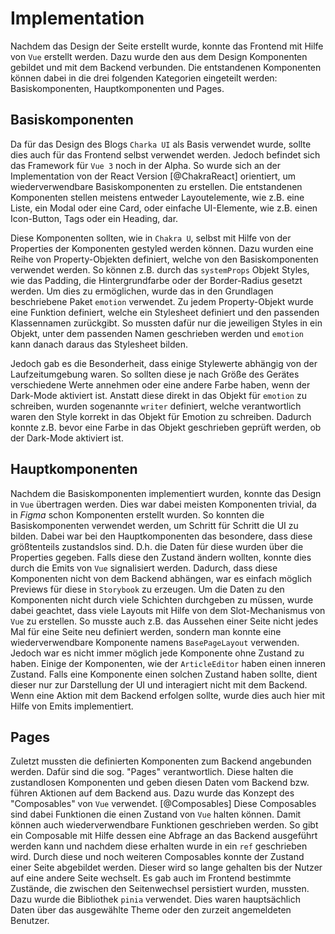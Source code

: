 # Implementation

Nachdem das Design der Seite erstellt wurde, konnte das Frontend mit Hilfe von `Vue` erstellt werden.
Dazu wurde den aus dem Design Komponenten gebildet und mit dem Backend verbunden. Die entstandenen
Komponenten können dabei in die drei folgenden Kategorien eingeteilt werden: Basiskomponenten, Hauptkomponenten und Pages.

## Basiskomponenten

Da für das Design des Blogs `Charka UI` als Basis verwendet wurde, sollte dies auch für das Frontend
selbst verwendet werden. Jedoch befindet sich das Framework für `Vue 3` noch in der Alpha.
So wurde sich an der Implementation von der React Version [@ChakraReact] orientiert,
um wiederverwendbare Basiskomponenten zu erstellen. Die entstandenen Komponenten stellen
meistens entweder Layoutelemente, wie z.B. eine Liste, ein Modal oder eine Card,
oder einfache UI-Elemente, wie z.B. einen Icon-Button, Tags oder ein Heading, dar.

Diese Komponenten sollten, wie in `Chakra U`, selbst mit Hilfe von der Properties der Komponenten
gestyled werden können. Dazu wurden eine Reihe von Property-Objekten definiert, welche von den Basiskomponenten
verwendet werden. So können z.B. durch das `systemProps` Objekt Styles, wie das Padding,
die Hintergrundfarbe oder der Border-Radius gesetzt werden. Um dies zu ermöglichen, wurde das
in den Grundlagen beschriebene Paket `emotion` verwendet. Zu jedem Property-Objekt wurde eine
Funktion definiert, welche ein Stylesheet definiert und den passenden Klassennamen zurückgibt.
So mussten dafür nur die jeweiligen Styles in ein Objekt, unter dem passenden Namen geschrieben werden
und `emotion` kann danach daraus das Stylesheet bilden.

Jedoch gab es die Besonderheit, dass einige Stylewerte abhängig von der Laufzeitumgebung waren.
So sollten diese je nach Größe des Gerätes verschiedene Werte annehmen oder eine andere Farbe
haben, wenn der Dark-Mode aktiviert ist. Anstatt diese direkt in das Objekt für `emotion` zu schreiben,
wurden sogenannte `writer` definiert, welche verantwortlich waren den Style korrekt in das Objekt
für Emotion zu schreiben. Dadurch konnte z.B. bevor eine Farbe in das Objekt geschrieben geprüft werden,
ob der Dark-Mode aktiviert ist.

## Hauptkomponenten

Nachdem die Basiskomponenten implementiert wurden, konnte das Design in `Vue` übertragen werden.
Dies war dabei meisten Komponenten trivial, da in _Figma_ schon Komponenten erstellt wurden. So
konnten die Basiskomponenten verwendet werden, um Schritt für Schritt die UI zu bilden.
Dabei war bei den Hauptkomponenten das besondere, dass diese größtenteils zustandslos sind.
D.h. die Daten für diese wurden über die Properties gegeben. Falls diese den Zustand ändern wollten,
konnte dies durch die Emits von `Vue` signalisiert werden. Dadurch, dass diese Komponenten nicht von
dem Backend abhängen, war es einfach möglich Previews für diese in `Storybook` zu erzeugen.
Um die Daten zu den Komponenten nicht durch viele Schichten durchgeben zu müssen, wurde dabei geachtet,
dass viele Layouts mit Hilfe von dem Slot-Mechanismus von `Vue` zu erstellen. So musste auch z.B. das Aussehen
einer Seite nicht jedes Mal für eine Seite neu definiert werden, sondern man konnte eine wiederverwendbare
Komponente namens `BasePageLayout` verwenden. Jedoch war es nicht immer möglich jede Komponente ohne Zustand
zu haben. Einige der Komponenten, wie der `ArticleEditor` haben einen inneren Zustand.
Falls eine Komponente einen solchen Zustand haben sollte, dient dieser nur zur Darstellung der UI
und interagiert nicht mit dem Backend. Wenn eine Aktion mit dem Backend erfolgen sollte, wurde dies
auch hier mit Hilfe von Emits implementiert.

## Pages

Zuletzt mussten die definierten Komponenten zum Backend angebunden werden. Dafür sind die sog.
"Pages" verantwortlich. Diese halten die zustandlosen Komponenten und geben diesen Daten vom Backend
bzw. führen Aktionen auf dem Backend aus. Dazu wurde das Konzept des "Composables" von `Vue` verwendet. [@Composables]
Diese Composables sind dabei Funktionen die einen Zustand von `Vue` halten können. Damit können auch wiederverwendbare
Funktionen geschrieben werden. So gibt ein Composable mit Hilfe dessen eine Abfrage an das Backend ausgeführt werden kann
und nachdem diese erhalten wurde in ein `ref` geschrieben wird. Durch diese und noch weiteren Composables konnte
der Zustand einer Seite abgebildet werden. Dieser wird so lange gehalten bis der Nutzer auf eine andere Seite wechselt.
Es gab auch im Frontend bestimmte Zustände, die zwischen den Seitenwechsel persistiert wurden, mussten. Dazu
wurde die Bibliothek `pinia` verwendet. Dies waren hauptsächlich Daten über das ausgewählte Theme oder den zurzeit angemeldeten Benutzer.

